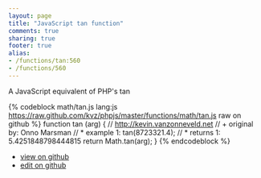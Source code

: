 ```yaml
---
layout: page
title: "JavaScript tan function"
comments: true
sharing: true
footer: true
alias:
- /functions/tan:560
- /functions/560
---
```

A JavaScript equivalent of PHP's tan

{% codeblock math/tan.js lang:js https://raw.github.com/kvz/phpjs/master/functions/math/tan.js raw on github %}
function tan (arg) {
    // http://kevin.vanzonneveld.net
    // +   original by: Onno Marsman
    // *     example 1: tan(8723321.4);
    // *     returns 1: 5.4251848798444815
    return Math.tan(arg);
}
{% endcodeblock %}

 - [view on github](https://github.com/kvz/phpjs/blob/master/functions/math/tan.js)
 - [edit on github](https://github.com/kvz/phpjs/edit/master/functions/math/tan.js)
